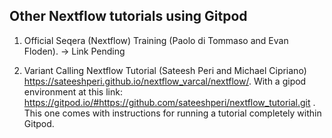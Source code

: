 ## Other Nextflow tutorials using Gitpod

1. Official Seqera (Nextflow) Training  (Paolo di Tommaso and Evan Floden). -> Link Pending

2. Variant Calling Nextflow Tutorial (Sateesh Peri and Michael Cipriano)  https://sateeshperi.github.io/nextflow_varcal/nextflow/. With a gipod environment at this link: https://gitpod.io/#https://github.com/sateeshperi/nextflow_tutorial.git . This one comes with instructions for running a tutorial completely within Gitpod.